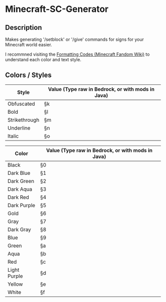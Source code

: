 # Minecraft-SC-Generator
## Description
Makes generating '/setblock' or '/give' commands for signs for your Minecraft world easier.

I recommned visiting the [Formatting Codes (Minecraft Fandom Wiki)](https://minecraft.fandom.com/wiki/Formatting_codes) to understand each color and text style.

## Colors / Styles
| Style         | Value (Type raw in Bedrock, or with mods in Java) |
|---------------|---------------------------------------------------|
| Obfuscated    | §k                                                |
| Bold          | §l                                                |
| Strikethrough | §m                                                |
| Underline     | §n                                                |
| Italic        | §o                                                |

| Color        | Value (Type raw in Bedrock, or with mods in Java) |
|--------------|---------------------------------------------------|
| Black        | §0                                                |
| Dark Blue    | §1                                                |
| Dark Green   | §2                                                |
| Dark Aqua    | §3                                                |
| Dark Red     | §4                                                |
| Dark Purple  | §5                                                |
| Gold         | §6                                                |
| Gray         | §7                                                |
| Dark Gray    | §8                                                |
| Blue         | §9                                                |
| Green        | §a                                                |
| Aqua         | §b                                                |
| Red          | §c                                                |
| Light Purple | §d                                                |
| Yellow       | §e                                                |
| White        | §f                                                |
